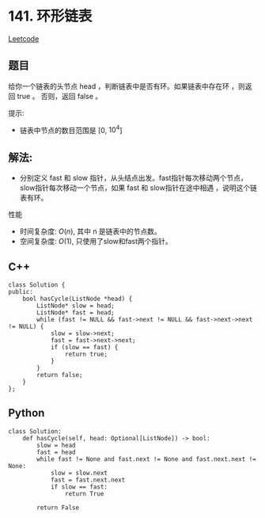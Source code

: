 # 141. 环形链表
[Leetcode](https://leetcode.cn/problems/linked-list-cycle/)

## 题目
给你一个链表的头节点 head ，判断链表中是否有环。如果链表中存在环 ，则返回 true 。 否则，返回 false 。

提示:  
* 链表中节点的数目范围是 [0, $10^4$]

## 解法:  
* 分别定义 fast 和 slow 指针，从头结点出发。fast指针每次移动两个节点，slow指针每次移动一个节点，如果 fast 和 slow指针在途中相遇 ，说明这个链表有环。

性能
* 时间复杂度: $O(n)$, 其中 n 是链表中的节点数。  
* 空间复杂度: $O(1)$, 只使用了slow和fast两个指针。


## C++
```
class Solution {
public:
    bool hasCycle(ListNode *head) {
        ListNode* slow = head;
        ListNode* fast = head;
        while (fast != NULL && fast->next != NULL && fast->next->next != NULL) {
            slow = slow->next;
            fast = fast->next->next;
            if (slow == fast) {
                return true;
            }
        }      
        return false;
    }
};
```

## Python
```
class Solution:
    def hasCycle(self, head: Optional[ListNode]) -> bool:
        slow = head
        fast = head
        while fast != None and fast.next != None and fast.next.next != None:
            slow = slow.next
            fast = fast.next.next
            if slow == fast:
                return True

        return False
```
